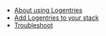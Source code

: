 <!-- post: -->


*   [About using Logentries](#about)
*   [Add Logentries to your stack](#add)
*   [Troubleshoot](#troubleshoot)


